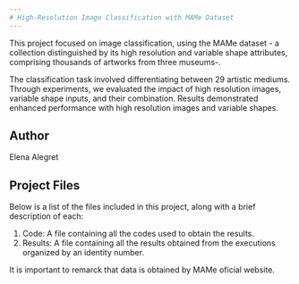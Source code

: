 ```yaml
---
# High-Resolution Image Classification with MAMe Dataset
---
```


This project focused on image classification, using the MAMe dataset - a collection distinguished by its high resolution and variable shape attributes, comprising thousands of artworks from three museums-. 

The classification task involved differentiating between 29 artistic mediums. Through experiments, we evaluated the impact of high resolution images, variable shape inputs, and their combination. Results demonstrated enhanced performance with high resolution images and variable shapes.

## Author
Elena Alegret

## Project Files

Below is a list of the files included in this project, along with a brief description of each:

1. Code: A file containing all the codes used to obtain the results.
2. Results: A file containing all the results obtained from the executions organized by an identity number.



It is important to remarck that data is obtained by MAMe oficial website. 


